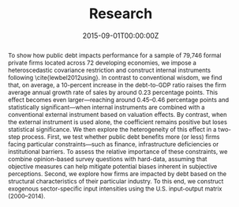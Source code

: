 ---
title: "Research"
authors:
- admin
- Marin Ferry
author_notes:
- "Equal contribution"
- "Equal contribution"
date: "2015-09-01T00:00:00Z"

# Schedule page publish date (NOT publication's date).
publishDate: "2017-01-01T00:00:00Z"

# Publication type.
# Accepts a single type but formatted as a YAML list (for Hugo requirements).
# Enter a publication type from the CSL standard.
publication_types: ["article-journal"]

# Publication name and optional abbreviated publication name.
publication: "*Journal of Source Themes, 1*(1)"
publication_short: ""

abstract: To show how public debt impacts performance for a sample of 79,746 formal private firms located across 72 developing economies, we impose a heteroscedastic covariance restriction and construct internal instruments following \cite{lewbel2012using}. In contrast to conventional wisdom, we find that, on average, a 10-percent increase in the debt-to-GDP ratio raises the firm average annual growth rate of sales by around 0.23 percentage points. This effect becomes even larger—reaching around 0.45–0.46 percentage points and statistically significant—when internal instruments are combined with a conventional external instrument based on valuation effects. By contrast, when the external instrument is used alone, the coefficient remains positive but loses statistical significance. We then explore the heterogeneity of this effect in a two-step process. First, we test whether public debt benefits more (or less) firms facing particular constraints—such as finance, infrastructure deficiencies or institutional barriers. To assess the relative importance of these constraints, we combine opinion-based survey questions with hard-data, assuming that objective measures can help mitigate potential biases inherent in subjective perceptions. Second, we explore how firms are impacted by debt based on the structural characteristics of their particular industry. To this end, we construct exogenous sector-specific input intensities using the U.S. input-output matrix (2000–2014).

# Summary. An optional shortened abstract.
summary:

tags:
- Source Themes
featured: false

hugoblox:
  ids:
    arxiv: 1512.04133v1

links:
  - type: pdf
    url: http://arxiv.org/pdf/1512.04133v1
  - type: code
    url: https://github.com/HugoBlox/hugo-blox-builder
  - type: dataset
    url: ""
  - type: poster
    url: ""
  - type: project
    url: ""
  - type: slides
    url: https://www.slideshare.net/
  - type: source
    url: ""
  - type: video
    url: ""

# Featured image
# To use, add an image named `featured.jpg/png` to your page's folder. 
image:
  caption: 'Image credit: [**Unsplash**](https://unsplash.com/photos/jdD8gXaTZsc)'
  focal_point: ""
  preview_only: false

# Associated Projects (optional).
#   Associate this publication with one or more of your projects.
#   Simply enter your project's folder or file name without extension.
#   E.g. `internal-project` references `content/project/internal-project/index.md`.
#   Otherwise, set `projects: []`.
projects: []

# Slides (optional).
#   Associate this publication with Markdown slides.
#   Simply enter your slide deck's filename without extension.
#   E.g. `slides: "example"` references `content/slides/example/index.md`.
#   Otherwise, set `slides: ""`.
slides: ""
---